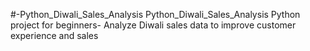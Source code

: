 #-Python_Diwali_Sales_Analysis
Python_Diwali_Sales_Analysis
Python project for beginners- Analyze Diwali sales data to improve customer experience and sales
